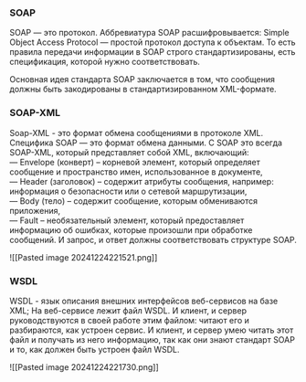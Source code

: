 ### SOAP
SOAP — это протокол. Аббревиатура SOAP расшифровывается: Simple Object Access Protocol — простой протокол доступа к объектам. То есть правила передачи информации в SOAP строго стандартизированы, есть спецификация, которой нужно соответствовать.

Основная идея стандарта SOAP заключается в том, что сообщения должны быть закодированы в стандартизированном XML-формате.

### SOAP-XML
Soap-XML - это формат обмена сообщениями в протоколе XML.
Специфика SOAP — это формат обмена данными. С SOAP это всегда SOAP-XML, который представляет собой XML, включающий:   
	— Envelope (конверт) – корневой элемент, который определяет сообщение и пространство имен, использованное в документе,   
    — Header (заголовок) – содержит атрибуты сообщения, например: информация о безопасности или о сетевой маршрутизации,   
    — Body (тело) – содержит сообщение, которым обмениваются приложения,   
    — Fault – необязательный элемент, который предоставляет информацию об ошибках, которые произошли при обработке сообщений. И запрос, и ответ должны соответствовать структуре SOAP.

![[Pasted image 20241224221521.png]]

### WSDL
WSDL - язык описания внешних интерфейсов веб-сервисов на базе XML;
На веб-сервисе лежит файл WSDL. И клиент, и сервер руководствуются в своей работе этим файлом: читают его и разбираются, как устроен сервис. И клиент, и сервер умею читать этот файл и получать из него информацию, так как они знают стандарт SOAP и то, как должен быть устроен файл WSDL.

![[Pasted image 20241224221730.png]]
